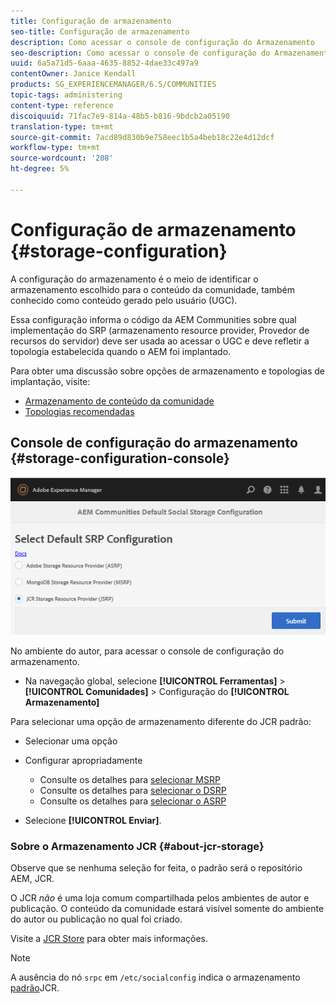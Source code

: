 ```yaml
---
title: Configuração de armazenamento
seo-title: Configuração de armazenamento
description: Como acessar o console de configuração do Armazenamento
seo-description: Como acessar o console de configuração do Armazenamento
uuid: 6a5a71d5-6aaa-4635-8852-4dae33c497a9
contentOwner: Janice Kendall
products: SG_EXPERIENCEMANAGER/6.5/COMMUNITIES
topic-tags: administering
content-type: reference
discoiquuid: 71fac7e9-814a-48b5-b816-9bdcb2a05190
translation-type: tm+mt
source-git-commit: 7acd89d830b9e758eec1b5a4beb18c22e4d12dcf
workflow-type: tm+mt
source-wordcount: '208'
ht-degree: 5%

---
```



# Configuração de armazenamento {#storage-configuration}

A configuração do armazenamento é o meio de identificar o armazenamento escolhido para o conteúdo da comunidade, também conhecido como conteúdo gerado pelo usuário (UGC).

Essa configuração informa o código da AEM Communities sobre qual implementação do SRP (armazenamento resource provider, Provedor de recursos do servidor) deve ser usada ao acessar o UGC e deve refletir a topologia estabelecida quando o AEM foi implantado.

Para obter uma discussão sobre opções de armazenamento e topologias de implantação, visite:

* [Armazenamento de conteúdo da comunidade](working-with-srp.md)
* [Topologias recomendadas](topologies.md)

## Console de configuração do armazenamento {#storage-configuration-console}

![jsrp-configuration](assets/jsrp-configuration.png)

No ambiente do autor, para acessar o console de configuração do armazenamento.

* Na navegação global, selecione **[!UICONTROL Ferramentas]** > **[!UICONTROL Comunidades]** > Configuração do **[!UICONTROL Armazenamento]**

Para selecionar uma opção de armazenamento diferente do JCR padrão:

* Selecionar uma opção
* Configurar apropriadamente

   * Consulte os detalhes para [selecionar MSRP](msrp.md#select-msrp)
   * Consulte os detalhes para [selecionar o DSRP](dsrp.md#select-dsrp)
   * Consulte os detalhes para [selecionar o ASRP](asrp.md#select-asrp)

* Selecione **[!UICONTROL Enviar]**.

### Sobre o Armazenamento JCR {#about-jcr-storage}

Observe que se nenhuma seleção for feita, o padrão será o repositório AEM, JCR.

O JCR *não* é uma loja comum compartilhada pelos ambientes de autor e publicação. O conteúdo da comunidade estará visível somente do ambiente do autor ou publicação no qual foi criado.

Visite a [JCR Store](jsrp.md) para obter mais informações.

>[!NOTE]
>
>A ausência do nó `srpc` em `/etc/socialconfig` indica o armazenamento [padrão](jsrp.md)JCR.


